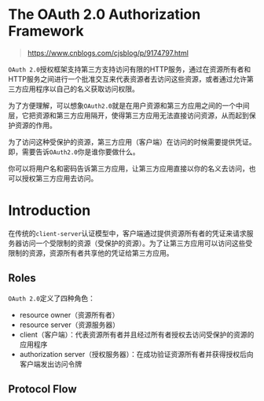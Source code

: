 # The OAuth 2.0 Authorization Framework

> <https://www.cnblogs.com/cjsblog/p/9174797.html>

​	 `OAuth 2.0`授权框架支持第三方支持访问有限的HTTP服务，通过在资源所有者和HTTP服务之间进行一个批准交互来代表资源者去访问这些资源，或者通过允许第三方应用程序以自己的名义获取访问权限。

​	 为了方便理解，可以想象`OAuth2.0`就是在用户资源和第三方应用之间的一个中间层，它把资源和第三方应用隔开，使得第三方应用无法直接访问资源，从而起到保护资源的作用。

​	 为了访问这种受保护的资源，第三方应用（客户端）在访问的时候需要提供凭证。即，需要告诉`OAuth2.0`你是谁你要做什么。

你可以将用户名和密码告诉第三方应用，让第三方应用直接以你的名义去访问，也可以授权第三方应用去访问。

# Introduction

​	在传统的`client-server`认证模型中，客户端通过提供资源所有者的凭证来请求服务器访问一个受限制的资源（受保护的资源）。为了让第三方应用可以访问这些受限制的资源，资源所有者共享他的凭证给第三方应用。

## Roles

`OAuth 2.0`定义了四种角色：

- resource owner（资源所有者）
- resource server（资源服务器）
- client（客户端）：代表资源所有者并且经过所有者授权去访问受保护的资源的应用程序
- authorization server（授权服务器）：在成功验证资源所有者并获得授权后向客户端发出访问令牌

## Protocol Flow

